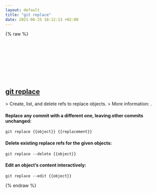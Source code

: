 ```yaml
---
layout: default
title: "git replace"
date: 2021-06-25 18:12:13 +02:00
---
```

{% raw %}
<h2 id="git-replace">
  <a href="/en/common/git-replace.html">git replace</a> <a href="#git-replace"><svg class="icon">
    <use href="/assets/images/unicode_sprite.svg#link" />
  </svg></a>
</h2>
> Create, list, and delete refs to replace objects.
> More information: <https://git-scm.com/docs/git-replace>.

#### Replace any commit with a different one, leaving other commits unchanged:
```shell
git replace {{object}} {{replacement}}
```
#### Delete existing replace refs for the given objects:
```shell
git replace --delete {{object}}
```
#### Edit an object’s content interactively:
```shell
git replace --edit {{object}}
```
{% endraw %}